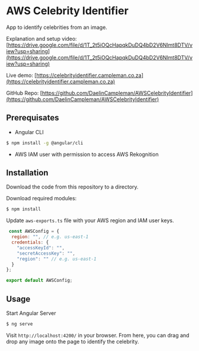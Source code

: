 # AWS Celebrity Identifier

App to identify celebrities from an image.

Explanation and setup video: [https://drive.google.com/file/d/1T_2t5iOQcHapqkDuDQ4bD2V6Nlmt8DTV/view?usp=sharing](https://drive.google.com/file/d/1T_2t5iOQcHapqkDuDQ4bD2V6Nlmt8DTV/view?usp=sharing)

Live demo: [https://celebrityidentifier.campleman.co.za](https://celebrityidentifier.campleman.co.za)

GitHub Repo: [https://github.com/DaelinCampleman/AWSCelebrityIdentifier](https://github.com/DaelinCampleman/AWSCelebrityIdentifier)

## Prerequisates

- Angular CLI
```bash
$ npm install -g @angular/cli
```

- AWS IAM user with permission to access AWS Rekognition

## Installation

Download the code from this repository to a directory.

Download required modules:
```bash
$ npm install
```

Update `aws-exports.ts` file with your AWS region and IAM user keys.
```javascript
 const AWSConfig = {
  region: "", // e.g. us-east-1
  credentials: {
    "accessKeyId": "",
    "secretAccessKey": "",
    "region": "" // e.g. us-east-1
  }
};

export default AWSConfig;
```

## Usage

Start Angular Server
```bash
$ ng serve
```

Visit `http://localhost:4200/` in your browser.
From here, you can drag and drop any image onto the page to identify the celebrity.
